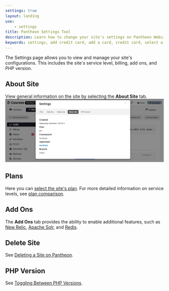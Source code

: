 ```yaml
---
settings: true
layout: landing
use:
    - settings
title: Pantheon Settings Tool
description: Learn how to change your site's settings on Pantheon Website Management Platform.
keywords: settings, add credit card, add a card, credit card, select a plan, plan, plan levels, php version, how to change php version, toggle php, php
---
```

The Settings page allows you to view and manage your site's configurations. This includes the site's service level, billing, add ons, and PHP version.

## About Site
View general information on the site by selecting the **About Site** tab.
![About site tab on Pantheon Dashboard](/source/assets/images/interface-site-settings-about.png)
## Plans
Here you can [select the site's plan](/docs/selecting-a-plan). For more detailed information on service levels, see [plan comparison](https://pantheon.io/pricing-comparison).
## Add Ons
The **Add Ons** tab provides the ability to enable additional features, such as [New Relic](/docs/), [Apache Solr](/docs/apache-solr/), and [Redis](/docs/redis-as-a-caching-backend/).
## Delete Site
See [Deleting a Site on Pantheon](/docs/deleting-a-site/).
## PHP Version
See [Toggling Between PHP Versions](/docs/toggling-between-php-versions).
